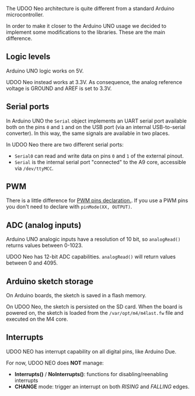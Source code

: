 The UDOO Neo architecture is quite different from a standard Arduino microcontroller.

In order to make it closer to the Arduino UNO usage we decided to implement some modifications to the libraries. These are the main difference.


## Logic levels
Arduino UNO logic works on 5V.

UDOO Neo instead works at 3.3V. As consequence, the analog reference voltage is GROUND and AREF is set to 3.3V.


## Serial ports
In Arduino UNO the `Serial` object implements an UART serial port available both on the pins `0` and `1` and on the USB port (via an internal USB-to-serial converter). In this way, the same signals are available in two places.

In UDOO Neo there are two different serial ports:

* `Serial0` can read and write data on pins `0` and `1` of the external pinout.
* `Serial` is the internal serial port "connected" to the A9 core, accessible via `/dev/ttyMCC`.


## PWM
There is a little difference for [PWM pins declaration.](../Debugging_&_Troubleshooting/Arduino_PWM_Issue.html). If you use a PWM pins you don't need to declare with `pinMode(XX, OUTPUT)`.


## ADC (analog inputs)
Arduino UNO analogic inputs have a resolution of 10 bit, so `analogRead()` returns values between 0-1023.

UDOO Neo has 12-bit ADC capabilities. `analogRead()` will return values between 0 and 4095.


## Arduino sketch storage
On Arduino boards, the sketch is saved in a flash memory.

On UDOO Neo, the sketch is persisted on the SD card. When the board is powered on, the sketch is loaded from the `/var/opt/m4/m4last.fw` file and executed on the M4 core.

## Interrupts
UDOO NEO has interrupt capability on all digital pins, like Arduino Due.

For now, UDOO NEO does **NOT** manage:
 - **Interrupts()** / **NoInterrupts()**: functions for disabling/reenabling interrupts
 - **CHANGE** mode: trigger an interrupt on both *RISING* and *FALLING* edges.

<!--

## String object
[coming soon: frafer]

## PWM
[coming soon: frafer]

## ADC
[coming soon: frafer]

-->

